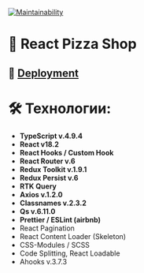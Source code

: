 [![Maintainability](https://api.codeclimate.com/v1/badges/f731c36f4a9f2c8b4f4a/maintainability)](https://codeclimate.com/github/Kalifull/react-pizza-shop/maintainability)

# 🍕 React Pizza Shop

## :rocket: [Deployment](https://react-pizza-shop-nu.vercel.app)
# 🛠 Технологии:
- **TypeScript v.4.9.4**
- **React v18.2**
- **React Hooks / Custom Hook**
- **React Router v.6**
- **Redux Toolkit v.1.9.1**
- **Redux Persist v.6**
- **RTK Query**
- **Axios v.1.2.0**
- **Classnames v.2.3.2**
- **Qs v.6.11.0**
- **Prettier / ESLint (airbnb)**
- React Pagination
- React Content Loader (Skeleton)
- CSS-Modules / SCSS
- Code Splitting, React Loadable
- Ahooks v.3.7.3
